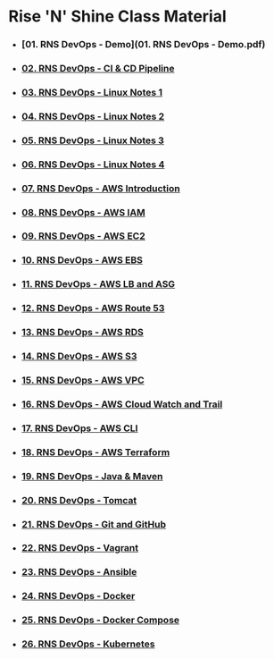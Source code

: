 # **Rise 'N' Shine** Class Material

- ### [**01. RNS DevOps - Demo**](01. RNS DevOps - Demo.pdf)

- ### [**02. RNS DevOps - CI & CD Pipeline**](2.CI-and-CD-Pipeline.pdf)

- ### [**03. RNS DevOps - Linux Notes 1**](3.Linux_Material_Part_1.pdf)

- ### [**04. RNS DevOps - Linux Notes 2**](3.Linux_Material_Part_2.pdf)

- ### [**05. RNS DevOps - Linux Notes 3**](3.Linux_Material_Part_3.pdf)
    
- ### [**06. RNS DevOps - Linux Notes 4**](3.Linux_Material_Part_4.pdf)

- ### [**07. RNS DevOps - AWS Introduction**](4.AWS-Introduction.pdf)

- ### [**08. RNS DevOps - AWS IAM**]()

- ### [**09. RNS DevOps - AWS EC2**](6.AWS-EBS-VPC-RDS.pdf)

- ### [**10. RNS DevOps - AWS EBS**](8.DevOps-Part-1.pdf)

- ### [**11. RNS DevOps - AWS LB and ASG**](9.DevOps-Part-2.pdf)

- ### [**12. RNS DevOps - AWS Route 53**](10.DevOps-Docker.pdf)

- ### [**13. RNS DevOps - AWS RDS**](11.DevOps-Docker-Compose.pdf)

- ### [**14. RNS DevOps - AWS S3**](12.Kubernetes.pdf)

- ### [**15. RNS DevOps - AWS VPC**](6.AWS-EBS-VPC-RDS.pdf)

- ### [**16. RNS DevOps - AWS Cloud Watch and Trail**](8.DevOps-Part-1.pdf)

- ### [**17. RNS DevOps - AWS CLI**](9.DevOps-Part-2.pdf)

- ### [**18. RNS DevOps - AWS Terraform**](10.DevOps-Docker.pdf)

- ### [**19. RNS DevOps - Java & Maven**](11.DevOps-Docker-Compose.pdf)

- ### [**20. RNS DevOps - Tomcat**](12.Kubernetes.pdf)

- ### [**21. RNS DevOps - Git and GitHub**](6.AWS-EBS-VPC-RDS.pdf)

- ### [**22. RNS DevOps - Vagrant**](8.DevOps-Part-1.pdf)

- ### [**23. RNS DevOps - Ansible**](9.DevOps-Part-2.pdf)

- ### [**24. RNS DevOps - Docker**](10.DevOps-Docker.pdf)

- ### [**25. RNS DevOps - Docker Compose**](11.DevOps-Docker-Compose.pdf)

- ### [**26. RNS DevOps - Kubernetes**](12.Kubernetes.pdf)
